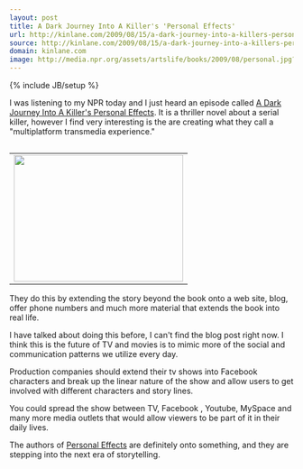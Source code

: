 ```yaml
---
layout: post
title: A Dark Journey Into A Killer's 'Personal Effects'
url: http://kinlane.com/2009/08/15/a-dark-journey-into-a-killers-personal-effects/
source: http://kinlane.com/2009/08/15/a-dark-journey-into-a-killers-personal-effects/
domain: kinlane.com
image: http://media.npr.org/assets/artslife/books/2009/08/personal.jpg?t=1250271503&amp;s=2
---
```

{% include JB/setup %}<p style="text-align: left;">I was listening to my NPR today and I just heard an episode called <a href="http://www.npr.org/templates/story/story.php?storyId=111892696">A Dark Journey Into A Killer's Personal Effects</a>. It is a thriller novel about a serial killer, however I find very interesting is the are creating what they call a "multiplatform transmedia experience."<p></p>
<table border="0" align="right">
<tbody>
<tr>
<td align="center"><a href="http://www.npr.org/templates/story/story.php?storyId=111892696"><img class="alignright" title="Personal Effects" src="http://media.npr.org/assets/artslife/books/2009/08/personal.jpg?t=1250271503&amp;s=2" alt="" width="300" height="225" /></a></td>
</tr>
</tbody></table>
<p style="text-align: left;">They do this by extending the story beyond the book onto a web site, blog, offer phone numbers and much more material that extends the book into real life.
<p style="text-align: left;">I have talked about doing this before, I can't find the blog post right now. I think this is the future of TV and movies is to mimic more of the social and communication patterns we utilize every day.
<p style="text-align: left;">Production companies should extend their tv shows into Facebook characters and break up the linear nature of the show and allow users to get involved with different characters and story lines.
<p style="text-align: left;">You could spread the show between TV, Facebook , Youtube, MySpace and many more media outlets that would allow viewers to be part of it in their daily lives.
<p style="text-align: left;">The authors of <a href="Personal Effects">Personal Effects</a> are definitely onto something, and they are stepping into the next era of storytelling.
<p style="text-align: left;"><p></p>
